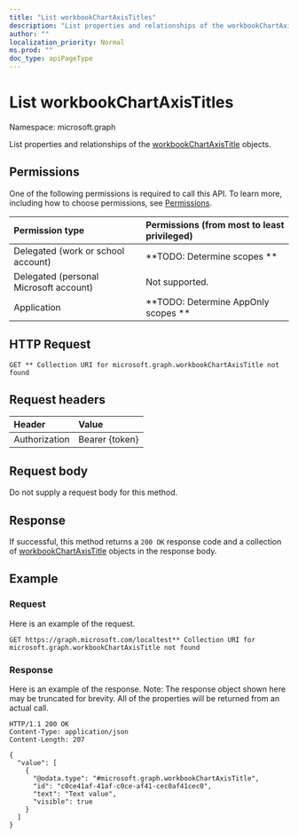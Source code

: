 ```yaml
---
title: "List workbookChartAxisTitles"
description: "List properties and relationships of the workbookChartAxisTitle objects."
author: ""
localization_priority: Normal
ms.prod: ""
doc_type: apiPageType
---
```


# List workbookChartAxisTitles

Namespace: microsoft.graph

List properties and relationships of the [workbookChartAxisTitle](../resources/workbookchartaxistitle.md) objects.

## Permissions
One of the following permissions is required to call this API. To learn more, including how to choose permissions, see [Permissions](/concepts/permissions-reference.md).

|Permission type|Permissions (from most to least privileged)|
|:---|:---|
|Delegated (work or school account)|**TODO: Determine scopes **|
|Delegated (personal Microsoft account)|Not supported.|
|Application|**TODO: Determine AppOnly scopes **|

## HTTP Request
<!-- {
  "blockType": "ignored"
}
-->
``` http
GET ** Collection URI for microsoft.graph.workbookChartAxisTitle not found
```

## Request headers
|Header|Value|
|:---|:---|
|Authorization|Bearer {token}|

## Request body
Do not supply a request body for this method.

## Response
If successful, this method returns a `200 OK` response code and a collection of [workbookChartAxisTitle](../resources/workbookchartaxistitle.md) objects in the response body.

## Example

### Request
Here is an example of the request.
<!-- {
  "blockType": "request",
  "name": "get_workbookchartaxistitle"
}
-->
``` http
GET https://graph.microsoft.com/localtest** Collection URI for microsoft.graph.workbookChartAxisTitle not found
```

### Response
Here is an example of the response. Note: The response object shown here may be truncated for brevity. All of the properties will be returned from an actual call.
<!-- {
  "blockType": "response",
  "truncated": true,
  "@odata.type": "collection(microsoft.graph.workbookchartaxistitle)"
}
-->
``` http
HTTP/1.1 200 OK
Content-Type: application/json
Content-Length: 207

{
  "value": [
    {
      "@odata.type": "#microsoft.graph.workbookChartAxisTitle",
      "id": "c0ce41af-41af-c0ce-af41-cec0af41cec0",
      "text": "Text value",
      "visible": true
    }
  ]
}
```

